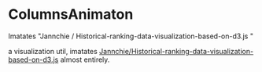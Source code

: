 # ColumnsAnimaton
Imatates "Jannchie / Historical-ranking-data-visualization-based-on-d3.js "

a visualization util, imatates [Jannchie/Historical-ranking-data-visualization-based-on-d3.js](https://github.com/Jannchie/Historical-ranking-data-visualization-based-on-d3.js) almost entirely.
